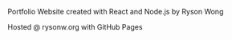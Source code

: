 Portfolio Website created with React and Node.js
by Ryson Wong

Hosted @ rysonw.org with GitHub Pages
